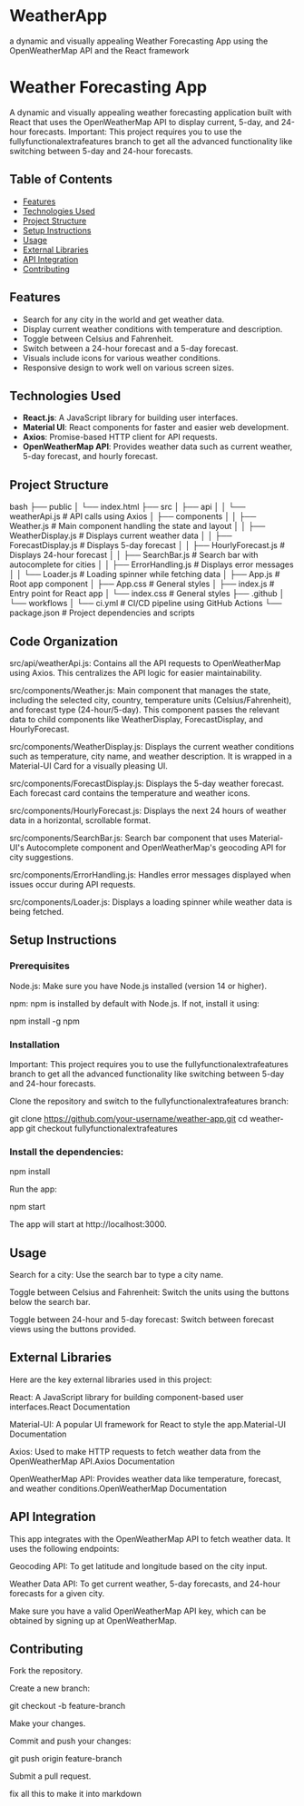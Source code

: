 # WeatherApp
  a dynamic and visually appealing Weather Forecasting App using the OpenWeatherMap API and the React framework
# Weather Forecasting App

A dynamic and visually appealing weather forecasting application built with React that uses the OpenWeatherMap API to display current, 5-day, and 24-hour forecasts.
Important: This project requires you to use the fullyfunctionalextrafeatures branch to get all the advanced functionality like switching between 5-day and 24-hour forecasts.

## Table of Contents
- [Features](#features)
- [Technologies Used](#technologies-used)
- [Project Structure](#project-structure)
- [Setup Instructions](#setup-instructions)
- [Usage](#usage)
- [External Libraries](#external-libraries)
- [API Integration](#api-integration)
- [Contributing](#contributing)


## Features
- Search for any city in the world and get weather data.
- Display current weather conditions with temperature and description.
- Toggle between Celsius and Fahrenheit.
- Switch between a 24-hour forecast and a 5-day forecast.
- Visuals include icons for various weather conditions.
- Responsive design to work well on various screen sizes.

## Technologies Used
- **React.js**: A JavaScript library for building user interfaces.
- **Material UI**: React components for faster and easier web development.
- **Axios**: Promise-based HTTP client for API requests.
- **OpenWeatherMap API**: Provides weather data such as current weather, 5-day forecast, and hourly forecast.

## Project Structure

bash
├── public
│   └── index.html
├── src
│   ├── api
│   │   └── weatherApi.js        # API calls using Axios
│   ├── components
│   │   ├── Weather.js           # Main component handling the state and layout
│   │   ├── WeatherDisplay.js    # Displays current weather data
│   │   ├── ForecastDisplay.js   # Displays 5-day forecast
│   │   ├── HourlyForecast.js    # Displays 24-hour forecast
│   │   ├── SearchBar.js         # Search bar with autocomplete for cities
│   │   ├── ErrorHandling.js     # Displays error messages
│   │   └── Loader.js            # Loading spinner while fetching data
│   ├── App.js                   # Root app component
│   ├── App.css                  # General styles
│   ├── index.js                 # Entry point for React app
│   └── index.css                # General styles
├── .github
│   └── workflows
│       └── ci.yml               # CI/CD pipeline using GitHub Actions
└── package.json                 # Project dependencies and scripts





## Code Organization

src/api/weatherApi.js: Contains all the API requests to OpenWeatherMap using Axios. This centralizes the API logic for easier maintainability.

src/components/Weather.js: Main component that manages the state, including the selected city, country, temperature units (Celsius/Fahrenheit), and forecast type (24-hour/5-day). This component passes the relevant data to child components like WeatherDisplay, ForecastDisplay, and HourlyForecast.

src/components/WeatherDisplay.js: Displays the current weather conditions such as temperature, city name, and weather description. It is wrapped in a Material-UI Card for a visually pleasing UI.

src/components/ForecastDisplay.js: Displays the 5-day weather forecast. Each forecast card contains the temperature and weather icons.

src/components/HourlyForecast.js: Displays the next 24 hours of weather data in a horizontal, scrollable format.

src/components/SearchBar.js: Search bar component that uses Material-UI's Autocomplete component and OpenWeatherMap's geocoding API for city suggestions.

src/components/ErrorHandling.js: Handles error messages displayed when issues occur during API requests.

src/components/Loader.js: Displays a loading spinner while weather data is being fetched.

## Setup Instructions

### Prerequisites

Node.js: Make sure you have Node.js installed (version 14 or higher).

npm: npm is installed by default with Node.js. If not, install it using:

npm install -g npm



### Installation

Important: This project requires you to use the fullyfunctionalextrafeatures branch to get all the advanced functionality like switching between 5-day and 24-hour forecasts.

Clone the repository and switch to the fullyfunctionalextrafeatures branch:

git clone https://github.com/your-username/weather-app.git
cd weather-app
git checkout fullyfunctionalextrafeatures


### Install the dependencies:

npm install


Run the app:

npm start

The app will start at http://localhost:3000.



## Usage

Search for a city: Use the search bar to type a city name.

Toggle between Celsius and Fahrenheit: Switch the units using the buttons below the search bar.

Toggle between 24-hour and 5-day forecast: Switch between forecast views using the buttons provided.

## External Libraries

Here are the key external libraries used in this project:

React: A JavaScript library for building component-based user interfaces.React Documentation

Material-UI: A popular UI framework for React to style the app.Material-UI Documentation

Axios: Used to make HTTP requests to fetch weather data from the OpenWeatherMap API.Axios Documentation

OpenWeatherMap API: Provides weather data like temperature, forecast, and weather conditions.OpenWeatherMap Documentation



## API Integration

This app integrates with the OpenWeatherMap API to fetch weather data. It uses the following endpoints:

Geocoding API: To get latitude and longitude based on the city input.

Weather Data API: To get current weather, 5-day forecasts, and 24-hour forecasts for a given city.

Make sure you have a valid OpenWeatherMap API key, which can be obtained by signing up at OpenWeatherMap. 

## Contributing

Fork the repository.

Create a new branch:

git checkout -b feature-branch

Make your changes.

Commit and push your changes:

git push origin feature-branch

Submit a pull request.

fix all this to make it into markdown
